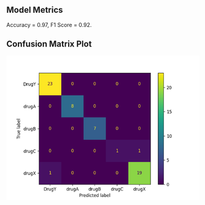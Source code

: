 ## Model Metrics

Accuracy = 0.97, F1 Score = 0.92.
## Confusion Matrix Plot
![Confusion Matrix](./Results/model_results.png)

